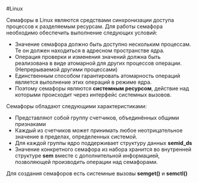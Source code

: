 #Linux

Семафоры в Linux являются средствами синхронизации доступа процессов к разделяемым ресурсам. 
Для работы семафора необходимо обеспечить выполнение следующих условий:
- Значение семафора должно быть доступно нескольким процессам. Те он должен находиться в адресном пространстве ядра.
- Операция проверки и изменения значений должна быть реализована в виде атомарной для других процессов операции. (Непрерываемой другими процессами)
- Единственным способом гарантировать атомарность операций является выполнение этих операций в режиме ядра.
- Поэтому семафоры являются **системным ресурсом**, действие над которыми происходит через интерфейс системных вызовов.

Семафоры обладают следующими характеристиками:
- Представляют собой группу счетчиков, объединённых общими признаками
- Каждый из счетчиков может принимать любое неотрицательное значение в пределах, определенных системой.
- Для каждой группы ядро поддерживает структуру данных **semid_ds**
- Значение конкретного семафора из набора хранится во внутренней структуре **sem** вместе с дополнительной информацией, позволяющей производить операции над семафорами.

Для создания семафоров есть системные вызовы **semget()** и **semctl()**